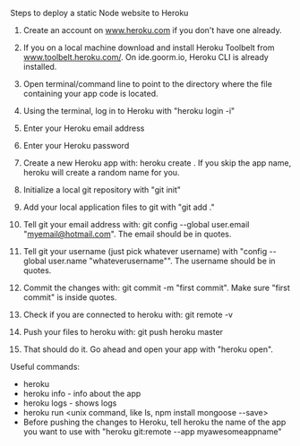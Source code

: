 Steps to deploy a static Node website to Heroku

1. Create an account on www.heroku.com if you don't have one already.

2. If you on a local machine download and install Heroku Toolbelt from www.toolbelt.heroku.com/. On ide.goorm.io, Heroku CLI is already installed.

3. Open terminal/command line to point to the directory where the file containing your app code is located.

4. Using the terminal, log in to Heroku with "heroku login -i"

5. Enter your Heroku email address

6. Enter your Heroku password

7. Create a new Heroku app with: heroku create <myawesomeappname>. If you skip the app name, heroku will create a random name for you.

8. Initialize a local git repository with "git init"

9. Add your local application files to git with "git add ."

10. Tell git your email address with: git config --global user.email "myemail@hotmail.com". The email should be in quotes. 

11. Tell git your username (just pick whatever username) with "config --global user.name "whateverusername"". The username should be in quotes.

12. Commit the changes with: git commit -m "first commit". Make sure "first commit" is inside quotes.

13. Check if you are connected to heroku with: git remote -v

14. Push your files to heroku with: git push heroku master

15. That should do it. Go ahead and open your app with "heroku open".


Useful commands:
- heroku
- heroku info - info about the app
- heroku logs - shows logs
- heroku run <unix command, like ls, npm install mongoose --save>
- Before pushing the changes to Heroku, tell heroku the name of the app you want to use with "heroku git:remote --app myawesomeappname"
